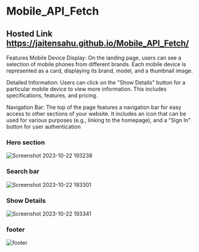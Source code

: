 # Mobile_API_Fetch

## Hosted Link https://jaitensahu.github.io/Mobile_API_Fetch/

Features
Mobile Device Display: On the landing page, users can see a selection of mobile phones from different brands. Each mobile device is represented as a card, displaying its brand, model, and a thumbnail image.

Detailed Information: Users can click on the "Show Details" button for a particular mobile device to view more information. This includes specifications, features, and pricing.

Navigation Bar: The top of the page features a navigation bar for easy access to other sections of your website. It includes an icon that can be used for various purposes (e.g., linking to the homepage), and a "Sign In" button for user authentication


### Hero section
![Screenshot 2023-10-22 193238](https://github.com/jaitensahu/Mobile_API_Fetch/assets/127736781/46aee7da-0d66-4dc1-8f62-17716e965045)

### Search bar
![Screenshot 2023-10-22 193301](https://github.com/jaitensahu/Mobile_API_Fetch/assets/127736781/8c0c3cc6-1b0f-4e00-9f0f-d4fb4d0ec8d6)

### Show Details
![Screenshot 2023-10-22 193341](https://github.com/jaitensahu/Mobile_API_Fetch/assets/127736781/643e72bf-35af-4885-9f7e-9b43569caf77)

### footer
![footer](https://github.com/jaitensahu/Mobile_API_Fetch/assets/127736781/ddf9cf44-caef-41de-af93-6e1427950f8d)




